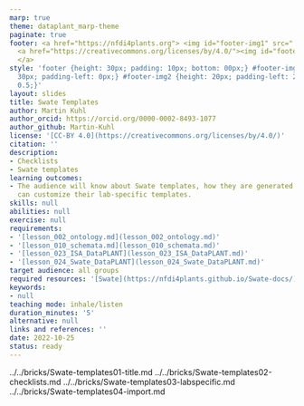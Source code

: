 ```yaml
---
marp: true
theme: dataplant_marp-theme
paginate: true
footer: <a href="https://nfdi4plants.org"> <img id="footer-img1" src="../../../img/_logos/DataPLANT/DataPLANT_logo_square_bg_transparent.svg"></a>
  <a href="https://creativecommons.org/licenses/by/4.0/"><img id="footer-img2" src="../../../img/_logos/CreativeCommons/by.svg">
  </a>
style: 'footer {height: 30px; padding: 10px; bottom: 00px;} #footer-img1 {height:
  30px; padding-left: 0px;} #footer-img2 {height: 20px; padding-left: 20px; opacity:
  0.5;}'
layout: slides
title: Swate Templates
author: Martin Kuhl
author_orcid: https://orcid.org/0000-0002-8493-1077
author_github: Martin-Kuhl
license: '[CC-BY 4.0](https://creativecommons.org/licenses/by/4.0/)'
citation: ''
description:
- Checklists
- Swate templates
learning outcomes:
- The audience will know about Swate templates, how they are generated and, that they
  can customize their lab-specific templates.
skills: null
abilities: null
exercise: null
requirements:
- '[lesson_002_ontology.md](lesson_002_ontology.md)'
- '[lesson_010_schemata.md](lesson_010_schemata.md)'
- '[lesson_023_ISA_DataPLANT](lesson_023_ISA_DataPLANT.md)'
- '[lesson_024_Swate_DataPLANT](lesson_024_Swate_DataPLANT.md)'
target audience: all groups
required resources: '[Swate](https://nfdi4plants.github.io/Swate-docs/)'
keywords:
- null
teaching mode: inhale/listen
duration_minutes: '5'
alternative: null
links and references: ''
date: 2022-10-25
status: ready
---
```


../../bricks/Swate-templates01-title.md
../../bricks/Swate-templates02-checklists.md
../../bricks/Swate-templates03-labspecific.md
../../bricks/Swate-templates04-import.md
